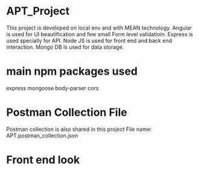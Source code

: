 # APT_Project

This project is developed on local env and with MEAN technology. Angular is used for UI beautification and few small Form level validatioin. Express is used specially for API. Node JS is used for front end and back end interaction. Mongo DB is used for data storage. 

# main npm packages used

express
mongoose
body-parser
cors

# Postman Collection File
Postman collection is also shared in this project File name:  APT.postman_collection.json

# Front end look


